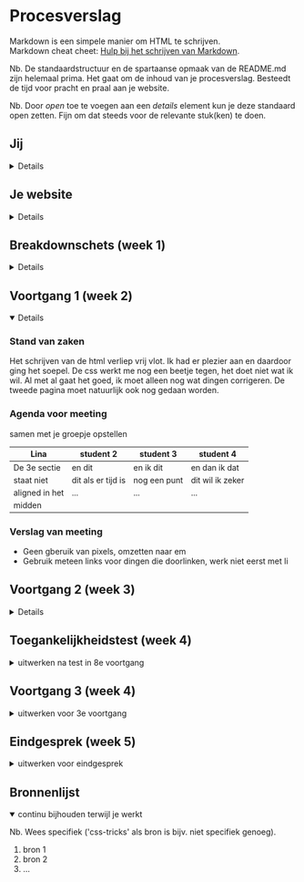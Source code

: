 # Procesverslag
Markdown is een simpele manier om HTML te schrijven.  
Markdown cheat cheet: [Hulp bij het schrijven van Markdown](https://github.com/adam-p/markdown-here/wiki/Markdown-Cheatsheet).

Nb. De standaardstructuur en de spartaanse opmaak van de README.md zijn helemaal prima. Het gaat om de inhoud van je procesverslag. Besteedt de tijd voor pracht en praal aan je website.

Nb. Door *open* toe te voegen aan een *details* element kun je deze standaard open zetten. Fijn om dat steeds voor de relevante stuk(ken) te doen.





## Jij

<details>
<!-- <summary>uitwerken voor kick-off werkgroep</summary> -->

### Auteur:
Lina Parren

#### Je startniveau:
Blauw/Rood

#### Je focus:
Responsive
 
</details>





## Je website

<details>
<!-- <summary>uitwerken voor kick-off werkgroep</summary> -->

### Je opdracht:
PLUS Supermarkt: https://www.plus.nl

#### Screenshot van de eerste pagina (small screen): 
Home page
<img src="images/pagina1.png" width="375px" alt="home">

#### Screenshot van de tweede pagina (small screen):
Snoep, koek, chips, zoutjes, noten
<img src="images/pagina2.png" width="375px" alt="Snoep, koek, chips, zoutjes, noten">
 
</details>



## Breakdownschets (week 1)

<details>
<!-- <summary>uitwerken na afloop 2e werkgroep</summary> -->

### de hele pagina: 
<img src="images/deels_af.png" width="375px" alt="breakdown van de hele pagina">

### dynamisch deel (bijv menu): 
<img src="images/breakdown1.png" width="375px" alt="breakdown van een dynamisch deel">

### wellicht nog een dynamisch deel (bijv filter): 
<img src="images/breakdown2.png" width="375px" alt="breakdown van nog een dynamisch deel">

</details>





## Voortgang 1 (week 2)

<details open>
<!-- <summary>uitwerken voor 1e voortgang</summary> -->

### Stand van zaken
Het schrijven van de html verliep vrij vlot. Ik had er plezier aan en daardoor ging het soepel. De css werkt me nog een beetje tegen, het doet niet wat ik wil. Al met al gaat het goed, ik moet alleen nog wat dingen corrigeren. De tweede pagina moet natuurlijk ook nog gedaan worden.


### Agenda voor meeting
samen met je groepje opstellen

| Lina           | student 2          | student 3    | student 4        |
| ---            | ---                | ---          | ---              |
| De 3e sectie   | en dit             | en ik dit    | en dan ik dat    |
| staat niet     | dit als er tijd is | nog een punt | dit wil ik zeker |
| aligned in het | ...                | ...          | ...              |
| midden         |


### Verslag van meeting

- Geen gberuik van pixels, omzetten naar em
- Gebruik meteen links voor dingen die doorlinken, werk niet eerst met li

</details>





## Voortgang 2 (week 3)

<details>

### Stand van zaken
Ik ben gestart met de tweede pagina. Deze loopt echter niet helemaal lekker met de css. Verder heb ik de eerste pagina al deels responsive gemaakt. Dit gaat bij het ene onderdeel beter dan bij het andere. 


### Agenda voor meeting
samen met je groepje opstellen

| student 1      | student 2          | student 3    | student 4        |
| ---            | ---                | ---          | ---              |
| hamburger menu | en dit             | en ik dit    | en dan ik dat    |
| foto uitlijnen | dit als er tijd is | nog een punt | dit wil ik zeker |
| > achter link  | ...                | ...          | ...              |


### Verslag van meeting
hier na afloop snel de uitkomsten van de meeting vastleggen

- punt 1
- punt 2
- nog een punt
- ...

</details>





## Toegankelijkheidstest (week 4)

<details>
<summary>uitwerken na test in 8e voortgang</summary>

### Bevindingen
Lijst met je bevindingen die in de test naar voren kwamen:

#### Titel eerste bevinding
Hier korte omschrijving (met indien nodig een afbeelding)

Hier een omschrijving van hoe het opgelost kan worden (met indien nodig een afbeelding)


#### Titel tweede bevinding. 
Hier korte omschrijving (met indien nodig een afbeelding)

Hier een omschrijving van hoe het opgelost kan worden (met indien nodig een afbeelding)


#### Titel volgende bevinding. 
Hier korte omschrijving (met indien nodig een afbeelding)

Hier een omschrijving van hoe het opgelost kan worden (met indien nodig een afbeelding)


#### Titel nog een bevinding. 
Hier korte omschrijving (met indien nodig een afbeelding)

Hier een omschrijving van hoe het opgelost kan worden (met indien nodig een afbeelding)

</details>





## Voortgang 3 (week 4)

<details>
<summary>uitwerken voor 3e voortgang</summary>

### Stand van zaken
hier dit ging goed & dit was lastig (neem ook screenshots op van delen van je website en code)


### Agenda voor meeting
samen met je groepje opstellen

| student 1      | student 2          | student 3    | student 4        |
| ---            | ---                | ---          | ---              |
| dit bespreken  | en dit             | en ik dit    | en dan ik dat    |
| en dat ook nog | dit als er tijd is | nog een punt | dit wil ik zeker |
| ...            | ...                | ...          | ...              |


### Verslag van meeting
hier na afloop snel de uitkomsten van de meeting vastleggen

- punt 1
- punt 2
- nog een punt
- ...

</details>





## Eindgesprek (week 5)

<details>
<summary>uitwerken voor eindgesprek</summary>

### Stand van zaken
hier dit ging goed & dit was lastig (neem ook screenshots op van delen van je website en code)

### Screenshot(s)

hier screenshot(s) van je eindresultaat

</details>





## Bronnenlijst

<details open>
<summary>continu bijhouden terwijl je werkt</summary>

Nb. Wees specifiek ('css-tricks' als bron is bijv. niet specifiek genoeg).

1. bron 1
2. bron 2
3. ...

</details>